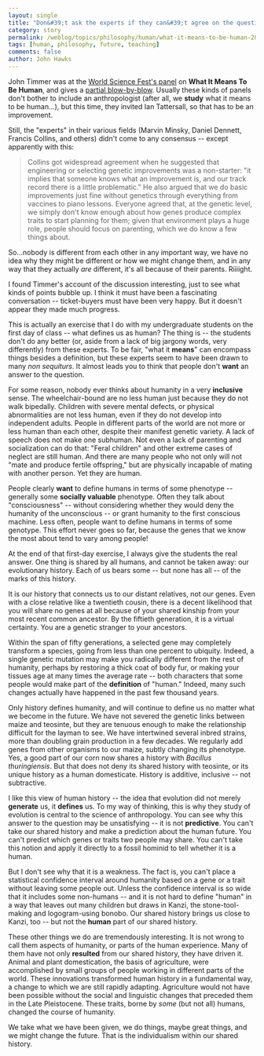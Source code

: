 ```yaml
---
layout: single 
title: "Don&#39;t ask the experts if they can&#39;t agree on the question" 
category: story
permalink: /weblog/topics/philosophy/human/what-it-means-to-be-human-2008.html
tags: [human, philosophy, future, teaching] 
comments: false 
author: John Hawks 
---
```


<span class="dropcap">J</span>ohn Timmer was at the <a href="http://www.worldsciencefestival.com/2008-festival/events/all-events/what-it-means-to-be-human">World Science Fest's panel</a> on <b>What It Means To Be Human</b>, and gives a <a href="http://arstechnica.com/journals/science.ars/2008/06/17/science-fest-panel-explores-what-it-means-to-be-human">partial blow-by-blow</a>. Usually these kinds of panels don't bother to include an anthropologist (after all, we <b>study</b> what it means to be human...), but this time, they invited Ian Tattersall, so that has to be an improvement. 

Still, the "experts" in their various fields (Marvin Minsky, Daniel Dennett, Francis Collins, and others) didn't come to any consensus -- except apparently with this: 

<blockquote>Collins got widespread agreement when he suggested that engineering or selecting genetic improvements was a non-starter: "it implies that someone knows what an improvement is, and our track record there is a little problematic." He also argued that we do basic improvements just fine without genetics through everything from vaccines to piano lessons. Everyone agreed that, at the genetic level, we simply don't know enough about how genes produce complex traits to start planning for them; given that environment plays a huge role, people should focus on parenting, which we do know a few things about.</blockquote>

So...nobody is different from each other in any important way, we have no idea why they might be different or how we might change them, and in any way that they actually <i>are</i> different, it's all because of their parents. Riiiight.

I found Timmer's account of the discussion interesting, just to see what kinds of points bubble up. I think it must have been a fascinating conversation -- ticket-buyers must have been very happy. But it doesn't appear they made much progress. 

This is actually an exercise that I do with my undergraduate students on the first day of class -- what defines us as human? The thing is -- the students don't do any better (or, aside from a lack of big jargony words, very differently) from these experts. To be fair, "what it <b>means</b>" can encompass things besides a definition, but these experts seem to have been drawn to many <i>non sequiturs</i>. It almost leads you to think that people don't <b>want</b> an answer to the question. 

For some reason, nobody ever thinks about humanity in a very <b>inclusive</b> sense. The wheelchair-bound are no less human just because they do not walk bipedally. Children with severe mental defects, or physical abnormalities are not less human, even if they do not develop into independent adults. People in different parts of the world are not more or less human than each other, despite their manifest genetic variety. A lack of speech does not make one subhuman. Not even a lack of parenting and socialization can do that: "Feral children" and other extreme cases of neglect are still human. And there are many people who not only will not "mate and produce fertile offspring," but are physically incapable of mating with another person. Yet they are human. 

People clearly <b>want</b> to define humans in terms of some phenotype -- generally some <b>socially valuable</b> phenotype. Often they talk about "consciousness" -- without considering whether they would deny the humanity of the unconscious -- or grant humanity to the first conscious machine. Less often, people want to define humans in terms of some genotype. This effort never goes so far, because the genes that we know the most about tend to vary among people!

At the end of that first-day exercise, I always give the students the real answer. One thing is shared by all humans, and cannot be taken away: our evolutionary history. Each of us bears some -- but none has all -- of the marks of this history. 

It is our history that connects us to our distant relatives, not our genes. Even with a close relative like a twentieth cousin, there is a decent likelihood that you will share no genes at all because of your shared kinship from your most recent common ancestor. By the fiftieth generation, it is a virtual certainty. You are a genetic stranger to your ancestors.

Within the span of fifty generations, a selected gene may completely transform a species, going from less than one percent to ubiquity. Indeed, a single genetic mutation may make you radically different from the rest of humanity, perhaps by restoring a thick coat of body fur, or making your tissues age at many times the average rate -- both characters that some people would make part of the <b>definition</b> of "human." Indeed, many such changes actually have happened in the past few thousand years. 

Only history defines humanity, and will continue to define us no matter what we become in the future. We have not severed the genetic links between maize and teosinte, but they are tenuous enough to make the relationship difficult for the layman to see. We have intertwined several inbred strains, more than doubling grain production in a few decades. We regularly add genes from other organisms to our maize, subtly changing its phenotype. Yes, a good part of our corn now shares a history with <i>Bacillus thuringiensis</i>. But that does not deny its shared history with teosinte, or its unique history as a human domesticate. History is additive, inclusive -- not subtractive. 

I like this view of human history -- the idea that evolution did not merely <b>generate</b> us, it <b>defines</b> us. To my way of thinking, this is why they study of evolution is central to the science of anthropology. You can see why this answer to the question may be unsatisfying -- it is not <b>predictive</b>. You can't take our shared history and make a prediction about the human future. You can't predict which genes or traits two people may share. You can't take this notion and apply it directly to a fossil hominid to tell whether it is a human. 

But I don't see why that it is a weakness. The fact is, you can't place a statistical confidence interval around humanity based on a gene or a trait without leaving some people out. Unless the confidence interval is so wide that it includes some non-humans -- and it is not hard to define "human" in a way that leaves out many children but draws in Kanzi, the stone-tool-making and logogram-using bonobo. Our shared history brings us close to Kanzi, too -- but not the <b>human</b> part of our shared history. 

These other things we do are tremendously interesting. It is not wrong to call them aspects of humanity, or parts of the human experience. Many of them have not only <b>resulted</b> from our shared history, they have driven it. Animal and plant domestication, the basis of agriculture, were accomplished by small groups of people working in different parts of the world. These innovations transformed human history in a fundamental way, a change to which we are still rapidly adapting. Agriculture would not have been possible without the social and linguistic changes that preceded them in the Late Pleistocene. These traits, borne by <i>some</i> (but not all) humans, changed the course of humanity. 

We take what we have been given, we do things, maybe great things, and we might change the future. That is the individualism within our shared history. 




